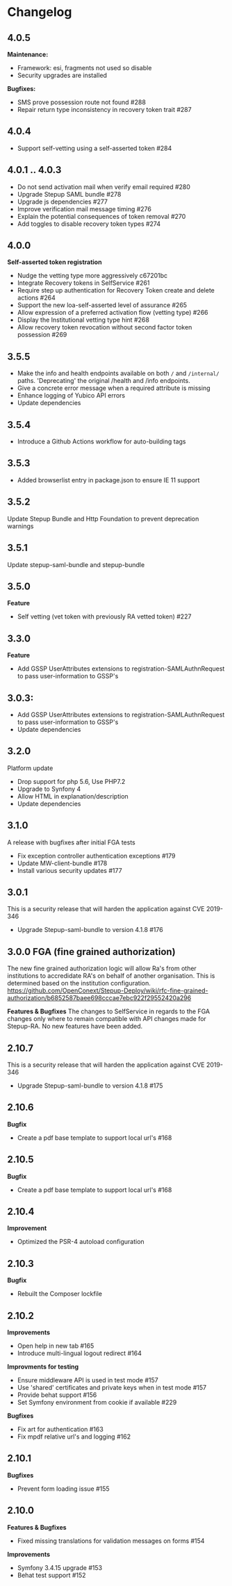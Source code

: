 # Changelog

## 4.0.5
**Maintenance:**
- Framework: esi, fragments not used so disable
- Security upgrades are installed

**Bugfixes:**
- SMS prove possession route not found #288
- Repair return type inconsistency in recovery token trait #287

## 4.0.4
- Support self-vetting using a self-asserted token #284

## 4.0.1 .. 4.0.3
- Do not send activation mail when verify email required #280
- Upgrade Stepup SAML bundle #278
- Upgrade js dependencies #277
- Improve verification mail message timing #276
- Explain the potential consequences of token removal #270
- Add toggles to disable recovery token types #274

## 4.0.0
**Self-asserted token registration**
- Nudge the vetting type more aggressively c67201bc
- Integrate Recovery tokens in SelfService #261
- Require step up authentication for Recovery Token create and delete actions #264
- Support the new loa-self-asserted level of assurance #265
- Allow expression of a preferred activation flow (vetting type) #266
- Display the Institutional vetting type hint #268
- Allow recovery token revocation without second factor token possession #269

## 3.5.5
- Make the info and health endpoints available on both `/` and `/internal/` paths. 'Deprecating' the original /health and /info endpoints.
- Give a concrete error message when a required attribute is missing
- Enhance logging of Yubico API errors
- Update dependencies

## 3.5.4
- Introduce a Github Actions workflow for auto-building tags

## 3.5.3
- Added browserlist entry in package.json to ensure IE 11 support

## 3.5.2
Update Stepup Bundle and Http Foundation to prevent deprecation warnings

## 3.5.1
Update stepup-saml-bundle and stepup-bundle

## 3.5.0
**Feature**
* Self vetting (vet token with previously RA vetted token) #227

## 3.3.0
**Feature**
* Add GSSP UserAttributes extensions to registration-SAMLAuthnRequest to pass user-information to GSSP's

## 3.0.3:
 * Add GSSP UserAttributes extensions to registration-SAMLAuthnRequest to pass user-information to GSSP's
 * Update dependencies

## 3.2.0
Platform update
 * Drop support for php 5.6, Use PHP7.2
 * Upgrade to Synfony 4
 * Allow HTML in explanation/description
 * Update dependencies

## 3.1.0
A release with bugfixes after initial FGA tests
 * Fix exception controller authentication exceptions #179
 * Update MW-client-bundle #178
 * Install various security updates #177

## 3.0.1 
This is a security release that will harden the application against CVE 2019-346
 * Upgrade Stepup-saml-bundle to version 4.1.8 #176
 
## 3.0.0 FGA (fine grained authorization)

The new fine grained authorization logic will allow Ra's from other institutions to accredidate RA's on behalf of another organisation. This is determined based on the institution configuration. https://github.com/OpenConext/Stepup-Deploy/wiki/rfc-fine-grained-authorization/b6852587baee698cccae7ebc922f29552420a296

**Features & Bugfixes**
The changes to SelfService in regards to the FGA changes only where to remain compatible with API changes made for Stepup-RA. No new features have been added.

## 2.10.7
This is a security release that will harden the application against CVE 2019-346
 * Upgrade Stepup-saml-bundle to version 4.1.8 #175

## 2.10.6
**Bugfix**
 * Create a pdf base template to support local url's #168

## 2.10.5
**Bugfix**
* Create a pdf base template to support local url's #168

## 2.10.4
**Improvement**
* Optimized the PSR-4 autoload configuration

## 2.10.3
**Bugfix**
* Rebuilt the Composer lockfile

## 2.10.2
**Improvements**
* Open help in new tab #165
* Introduce multi-lingual logout redirect #164

**Improvments for testing**
* Ensure middleware API is used in test mode #157
* Use 'shared' certificates and private keys when in test mode #157
* Provide behat support #156
* Set Symfony environment from cookie if available #229 

**Bugfixes**
* Fix art for authentication #163
* Fix mpdf relative url's and logging #162 

## 2.10.1
**Bugfixes**
* Prevent form loading issue #155

## 2.10.0
**Features & Bugfixes**
* Fixed missing translations for validation messages on forms #154

**Improvements**
* Symfony 3.4.15 upgrade #153
* Behat test support #152
